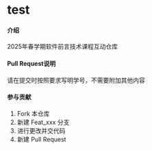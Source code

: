 # test

#### 介绍
2025年春学期软件前言技术课程互动仓库

#### Pull Request说明
请在提交时按照要求写明学号，不需要附加其他内容

#### 参与贡献

1.  Fork 本仓库
2.  新建 Feat_xxx 分支
3.  进行更改并交代码
4.  新建 Pull Request
